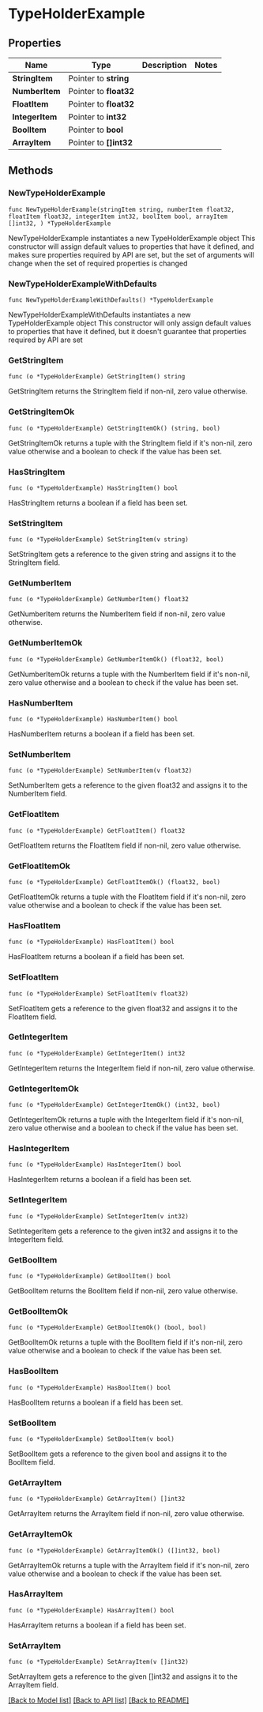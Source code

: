 # TypeHolderExample

## Properties

Name | Type | Description | Notes
------------ | ------------- | ------------- | -------------
**StringItem** | Pointer to **string** |  | 
**NumberItem** | Pointer to **float32** |  | 
**FloatItem** | Pointer to **float32** |  | 
**IntegerItem** | Pointer to **int32** |  | 
**BoolItem** | Pointer to **bool** |  | 
**ArrayItem** | Pointer to **[]int32** |  | 

## Methods

### NewTypeHolderExample

`func NewTypeHolderExample(stringItem string, numberItem float32, floatItem float32, integerItem int32, boolItem bool, arrayItem []int32, ) *TypeHolderExample`

NewTypeHolderExample instantiates a new TypeHolderExample object
This constructor will assign default values to properties that have it defined,
and makes sure properties required by API are set, but the set of arguments
will change when the set of required properties is changed

### NewTypeHolderExampleWithDefaults

`func NewTypeHolderExampleWithDefaults() *TypeHolderExample`

NewTypeHolderExampleWithDefaults instantiates a new TypeHolderExample object
This constructor will only assign default values to properties that have it defined,
but it doesn't guarantee that properties required by API are set

### GetStringItem

`func (o *TypeHolderExample) GetStringItem() string`

GetStringItem returns the StringItem field if non-nil, zero value otherwise.

### GetStringItemOk

`func (o *TypeHolderExample) GetStringItemOk() (string, bool)`

GetStringItemOk returns a tuple with the StringItem field if it's non-nil, zero value otherwise
and a boolean to check if the value has been set.

### HasStringItem

`func (o *TypeHolderExample) HasStringItem() bool`

HasStringItem returns a boolean if a field has been set.

### SetStringItem

`func (o *TypeHolderExample) SetStringItem(v string)`

SetStringItem gets a reference to the given string and assigns it to the StringItem field.

### GetNumberItem

`func (o *TypeHolderExample) GetNumberItem() float32`

GetNumberItem returns the NumberItem field if non-nil, zero value otherwise.

### GetNumberItemOk

`func (o *TypeHolderExample) GetNumberItemOk() (float32, bool)`

GetNumberItemOk returns a tuple with the NumberItem field if it's non-nil, zero value otherwise
and a boolean to check if the value has been set.

### HasNumberItem

`func (o *TypeHolderExample) HasNumberItem() bool`

HasNumberItem returns a boolean if a field has been set.

### SetNumberItem

`func (o *TypeHolderExample) SetNumberItem(v float32)`

SetNumberItem gets a reference to the given float32 and assigns it to the NumberItem field.

### GetFloatItem

`func (o *TypeHolderExample) GetFloatItem() float32`

GetFloatItem returns the FloatItem field if non-nil, zero value otherwise.

### GetFloatItemOk

`func (o *TypeHolderExample) GetFloatItemOk() (float32, bool)`

GetFloatItemOk returns a tuple with the FloatItem field if it's non-nil, zero value otherwise
and a boolean to check if the value has been set.

### HasFloatItem

`func (o *TypeHolderExample) HasFloatItem() bool`

HasFloatItem returns a boolean if a field has been set.

### SetFloatItem

`func (o *TypeHolderExample) SetFloatItem(v float32)`

SetFloatItem gets a reference to the given float32 and assigns it to the FloatItem field.

### GetIntegerItem

`func (o *TypeHolderExample) GetIntegerItem() int32`

GetIntegerItem returns the IntegerItem field if non-nil, zero value otherwise.

### GetIntegerItemOk

`func (o *TypeHolderExample) GetIntegerItemOk() (int32, bool)`

GetIntegerItemOk returns a tuple with the IntegerItem field if it's non-nil, zero value otherwise
and a boolean to check if the value has been set.

### HasIntegerItem

`func (o *TypeHolderExample) HasIntegerItem() bool`

HasIntegerItem returns a boolean if a field has been set.

### SetIntegerItem

`func (o *TypeHolderExample) SetIntegerItem(v int32)`

SetIntegerItem gets a reference to the given int32 and assigns it to the IntegerItem field.

### GetBoolItem

`func (o *TypeHolderExample) GetBoolItem() bool`

GetBoolItem returns the BoolItem field if non-nil, zero value otherwise.

### GetBoolItemOk

`func (o *TypeHolderExample) GetBoolItemOk() (bool, bool)`

GetBoolItemOk returns a tuple with the BoolItem field if it's non-nil, zero value otherwise
and a boolean to check if the value has been set.

### HasBoolItem

`func (o *TypeHolderExample) HasBoolItem() bool`

HasBoolItem returns a boolean if a field has been set.

### SetBoolItem

`func (o *TypeHolderExample) SetBoolItem(v bool)`

SetBoolItem gets a reference to the given bool and assigns it to the BoolItem field.

### GetArrayItem

`func (o *TypeHolderExample) GetArrayItem() []int32`

GetArrayItem returns the ArrayItem field if non-nil, zero value otherwise.

### GetArrayItemOk

`func (o *TypeHolderExample) GetArrayItemOk() ([]int32, bool)`

GetArrayItemOk returns a tuple with the ArrayItem field if it's non-nil, zero value otherwise
and a boolean to check if the value has been set.

### HasArrayItem

`func (o *TypeHolderExample) HasArrayItem() bool`

HasArrayItem returns a boolean if a field has been set.

### SetArrayItem

`func (o *TypeHolderExample) SetArrayItem(v []int32)`

SetArrayItem gets a reference to the given []int32 and assigns it to the ArrayItem field.


[[Back to Model list]](../README.md#documentation-for-models) [[Back to API list]](../README.md#documentation-for-api-endpoints) [[Back to README]](../README.md)


